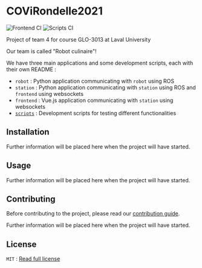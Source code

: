 # COViRondelle2021

![Frontend CI](https://github.com/GLO3013-E4/COViRondelle2021/workflows/Frontend%20CI/badge.svg)
![Scripts CI](https://github.com/GLO3013-E4/COViRondelle2021/workflows/Scripts%20CI/badge.svg)

Project of team 4 for course GLO-3013 at Laval University

Our team is called "Robot culinaire"!

We have three main applications and some development scripts, each with their own README : 

- `robot` : Python application communicating with `robot` using ROS
- `station` : Python application communicating with `station` using ROS and `frontend` using websockets
- `frontend` : Vue.js application communicating with `station` using websockets
- [`scripts`](scripts) : Development scripts for testing different functionalities

## Installation

Further information will be placed here when the project will have started.

## Usage

Further information will be placed here when the project will have started.

## Contributing

Before contributing to the project, please read our [contribution guide](CONTRIBUTING.md).

Further information will be placed here when the project will have started.

## License

`MIT` : [Read full license](LICENSE)
